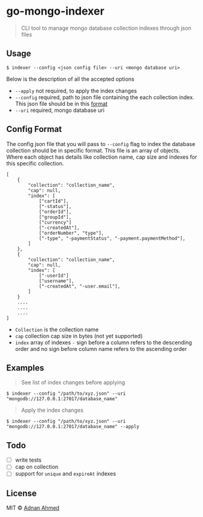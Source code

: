 # go-mongo-indexer
> CLI tool to manage mongo database collection indexes through json files

## Usage
```shell
$ indexer --config <json config file> --uri <mongo database uri>
```
Below is the description of all the accepted options
- `--apply` not required, to apply the index changes
- `--config` required, path to json file containing the each collection index. This json file should be in this [format](https://gist.github.com/Idnan/71e0478985a3aefa88f6502f83b28056#file-go-mongo-indexer-format-json)
- `--uri` required, mongo database uri

## Config Format
The config json file that you will pass to `--config` flag to index the database collection should be in specific format. This file is an array of objects. Where each object has details like collection name, cap size and indexes for this specific collection.
```
[
    {
        "collection": "collection_name",
        "cap": null,
        "index": [
            ["cartId"],
            ["-status"],
            ["orderId"],
            ["groupId"],
            ["currency"]
            ["-createdAt"],
            ["orderNumber", "type"],
            ["-type", "-paymentStatus", "-payment.paymentMethod"],
        ]
    },
    {
        "collection": "collection_name",
        "cap": null,
        "index": [
            ["-userId"]
            ["username"],
            ["-createdAt", "-user.email"],
        ]
    }
    ....
    ....
    ....
]
```

- `Collection` is the collection name
- `cap` collection cap size in bytes (not yet supported)
- `index` array of indexes `-` sign before a column refers to the descending order and no sign before column name refers to the ascending order  

## Examples

> See list of index changes before applying
```shell
$ indexer --config "/path/to/xyz.json" --uri "mongodb://127.0.0.1:27017/database_name"

```

> Apply the index changes
```shell
$ indexer --config "/path/to/xyz.json" --uri "mongodb://127.0.0.1:27017/database_name" --apply
``` 

## Todo
* [ ] write tests
* [ ] cap on collection
* [ ] support for `unique` and `expireAt` indexes

## License
MIT © [Adnan Ahmed](https://github.com/idnan)